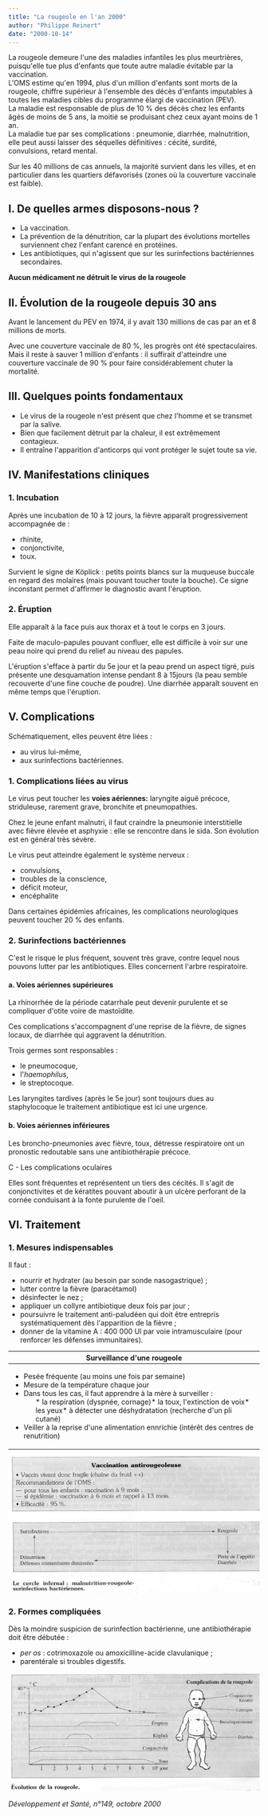 ```yaml
---
title: "La rougeole en l'an 2000"
author: "Philippe Reinert"
date: "2000-10-14"
---
```


<div class="teaser"><p>La rougeole demeure l'une des maladies infantiles les plus meurtrières, puisqu'elle tue plus d'enfants que toute autre maladie évitable par la vaccination.<br />
L'OMS estime qu'en 1994, plus d'un million d'enfants sont morts de la rougeole, chiffre supérieur à l'ensemble des décès d'enfants imputables à toutes les maladies cibles du programme élargi de vaccination (PEV).<br />
La maladie est responsable de plus de 10 % des décès chez les enfants âgés de moins de 5 ans, la moitié se produisant chez ceux ayant moins de 1 an.<br />
La maladie tue par ses complications : pneumonie, diarrhée, malnutrition, elle peut aussi laisser des séquelles définitives : cécité, surdité, convulsions, retard mental.</p>
<p>Sur les 40 millions de cas annuels, la majorité survient dans les villes, et en particulier dans les quartiers défavorisés (zones où la couverture vaccinale est faible).</p></div>

## I. De quelles armes disposons-nous ?

- La vaccination.
- La prévention de la dénutrition, car la plupart des évolutions mortelles surviennent chez l'enfant carencé en protéines.
- Les antibiotiques, qui n'agissent que sur les surinfections bactériennes secondaires.

**Aucun médicament ne détruit le virus** **de la rougeole**

## II. Évolution de la rougeole depuis 30 ans

Avant le lancement du PEV en 1974, il y avait 130 millions de cas par an et 8 millions de morts.

Avec une couverture vaccinale de 80 %, les progrès ont été spectaculaires. Mais il reste à sauver 1 million d'enfants : il suffirait d'atteindre une couverture vaccinale de 90 % pour faire considérablement chuter la mortalité.

## III. Quelques points fondamentaux

- Le virus de la rougeole n'est présent que chez l'homme et se transmet par la salive.
- Bien que facilement détruit par la chaleur, il est extrêmement contagieux.
- Il entraîne l'apparition d'anticorps qui vont protéger le sujet toute sa vie.

## IV. Manifestations cliniques

### 1. Incubation

Après une incubation de 10 à 12 jours, la fièvre apparaît progressivement accompagnée de :

- rhinite,
- conjonctivite,
- toux.

Survient le signe de Köplick : petits points blancs sur la muqueuse buccale en regard des molaires (mais pouvant toucher toute la bouche). Ce signe inconstant permet d'affirmer le diagnostic avant l'éruption.

### 2. Éruption

Elle apparaît à la face puis aux thorax et à tout le corps en 3 jours.

Faite de maculo-papules pouvant confluer, elle est difficile à voir sur une peau noire qui prend du relief au niveau des papules.

L'éruption s'efface à partir du 5e jour et la peau prend un aspect tigré, puis présente une desquamation intense pendant 8 à 15jours (la peau semble recouverte d'une fine couche de poudre). Une diarrhée apparaît souvent en même temps que l'éruption.

## V. Complications

Schématiquement, elles peuvent être liées :

- au virus lui-même,
- aux surinfections bactériennes.

### 1. Complications liées au virus

Le virus peut toucher les **voies aériennes:** laryngite aiguë précoce, striduleuse, rarement grave, bronchite et pneumopathies.

Chez le jeune enfant malnutri, il faut craindre la pneumonie interstitielle avec fièvre élevée et asphyxie : elle se rencontre dans le sida. Son évolution est en général très sévère.

Le virus peut atteindre également le système nerveux :

- convulsions,
- troubles de la conscience,
- déficit moteur,
- encéphalite

Dans certaines épidémies africaines, les complications neurologiques peuvent toucher 20 % des enfants.

### 2. Surinfections bactériennes

C'est le risque le plus fréquent, souvent très grave, contre lequel nous pouvons lutter par les antibiotiques. Elles concernent l'arbre respiratoire.

#### a. Voies aériennes supérieures

La rhinorrhée de la période catarrhale peut devenir purulente et se compliquer d'otite voire de mastoïdite.

Ces complications s'accompagnent d'une reprise de la fièvre, de signes locaux, de diarrhée qui aggravent la dénutrition.

Trois germes sont responsables :

- le pneumocoque,
- l'*haemophilus*,
- le streptocoque.

Les laryngites tardives (après le 5e jour) sont toujours dues au staphylocoque le traitement antibiotique est ici une urgence.

#### b. Voies aériennes inférieures

Les broncho-pneumonies avec fièvre, toux, détresse respiratoire ont un pronostic redoutable sans une antibiothérapie précoce.

C - Les complications oculaires

Elles sont fréquentes et représentent un tiers des cécités. Il s'agit de conjonctivites et de kératites pouvant aboutir à un ulcère perforant de la cornée conduisant à la fonte purulente de l'oeil.

## VI. Traitement

### 1. Mesures indispensables

Il faut :

- nourrir et hydrater (au besoin par sonde nasogastrique) ;
- lutter contre la fièvre (paracétamol)
- désinfecter le nez ;
- appliquer un collyre antibiotique deux fois par jour ;
- poursuivre le traitement anti-paludéen qui doit être entrepris systématiquement dès l'apparition de la fièvre ;
- donner de la vitamine A : 400 000 Ul par voie intramusculaire (pour renforcer les défenses immunitaires).

<table>

<thead>

<tr>

<th scope="col">Surveillance d'une rougeole</th>

</tr>

</thead>

<tbody>

<tr>

<td><ul><li>Pesée fréquente (au moins une fois par semaine)</li><li>Mesure de la température chaque jour</li><li>Dans tous les cas, il faut apprendre à la mère à surveiller :<ul>*   la respiration (dyspnée, cornage)*   la toux, l'extinction de voix*   les yeux*   à détecter une déshydratation (recherche d'un pli cutané)</ul></li><li>Veiller à la reprise d'une alimentation ennrichie (intérêt des centres de renutrition)</li></ul></td>

</tr>

</tbody>

</table>

![](i895-2.jpg)

### 2. Formes compliquées

Dès la moindre suspicion de surinfection bactérienne, une antibiothérapie doit être débutée :

- *per os* : cotrimoxazole ou amoxicilline-acide clavulanique ;
- parentérale si troubles digestifs.

![](i895-3.jpg)

*Développement et Santé, n°149, octobre 2000*
